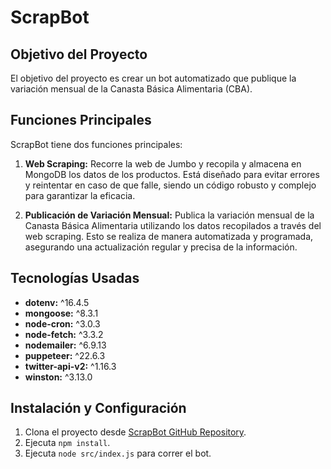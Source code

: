 # ScrapBot

## Objetivo del Proyecto

El objetivo del proyecto es crear un bot automatizado que publique la variación mensual de la Canasta Básica Alimentaria (CBA).

## Funciones Principales

ScrapBot tiene dos funciones principales:

1. **Web Scraping:** Recorre la web de Jumbo y recopila y almacena en MongoDB los datos de los productos. Está diseñado para evitar errores y reintentar en caso de que falle, siendo un código robusto y complejo para garantizar la eficacia.

2. **Publicación de Variación Mensual:** Publica la variación mensual de la Canasta Básica Alimentaria utilizando los datos recopilados a través del web scraping. Esto se realiza de manera automatizada y programada, asegurando una actualización regular y precisa de la información.

## Tecnologías Usadas

- **dotenv:** ^16.4.5
- **mongoose:** ^8.3.1
- **node-cron:** ^3.0.3
- **node-fetch:** ^3.3.2
- **nodemailer:** ^6.9.13
- **puppeteer:** ^22.6.3
- **twitter-api-v2:** ^1.16.3
- **winston:** ^3.13.0

## Instalación y Configuración

1. Clona el proyecto desde [ScrapBot GitHub Repository](https://github.com/manuel-25/ScrapBot.git).
2. Ejecuta `npm install`.
3. Ejecuta `node src/index.js` para correr el bot.